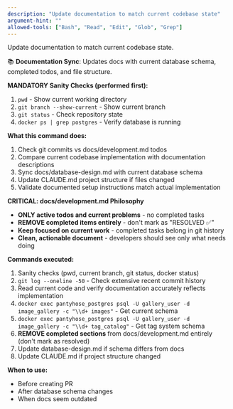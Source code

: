 ```yaml
---
description: "Update documentation to match current codebase state"
argument-hint: ""
allowed-tools: ["Bash", "Read", "Edit", "Glob", "Grep"]
---
```


Update documentation to match current codebase state.

📚 **Documentation Sync**: Updates docs with current database schema, completed todos, and file structure.

**MANDATORY Sanity Checks (performed first):**
1. `pwd` - Show current working directory
2. `git branch --show-current` - Show current branch
3. `git status` - Check repository state
4. `docker ps | grep postgres` - Verify database is running

**What this command does:**
1. Check git commits vs docs/development.md todos
2. Compare current codebase implementation with documentation descriptions
3. Sync docs/database-design.md with current database schema
4. Update CLAUDE.md project structure if files changed
5. Validate documented setup instructions match actual implementation

**CRITICAL: docs/development.md Philosophy**
- **ONLY active todos and current problems** - no completed tasks
- **REMOVE completed items entirely** - don't mark as "RESOLVED ✅"
- **Keep focused on current work** - completed tasks belong in git history
- **Clean, actionable document** - developers should see only what needs doing

**Commands executed:**
1. Sanity checks (pwd, current branch, git status, docker status)
2. `git log --oneline -50` - Check extensive recent commit history
3. Read current code and verify documentation accurately reflects implementation
4. `docker exec pantyhose_postgres psql -U gallery_user -d image_gallery -c "\\d+ images"` - Get current schema
5. `docker exec pantyhose_postgres psql -U gallery_user -d image_gallery -c "\\d+ tag_catalog"` - Get tag system schema
6. **REMOVE completed sections** from docs/development.md entirely (don't mark as resolved)
7. Update database-design.md if schema differs from docs
8. Update CLAUDE.md if project structure changed

**When to use:**
- Before creating PR
- After database schema changes
- When docs seem outdated